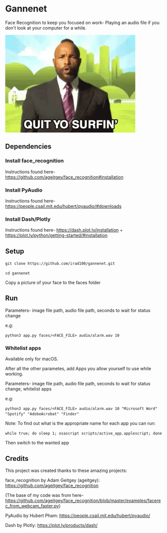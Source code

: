 # Gannenet

Face Recognition to keep you focused on work- Playing an audio file if you don't look at your computer for a while.

![gif](images/get-back-to-work.gif)

## Dependencies

### Install face_recognition

Instructions found here- https://github.com/ageitgey/face_recognition#installation

### Install PyAudio

Instructions found here- https://people.csail.mit.edu/hubert/pyaudio/#downloads

### Install Dash/Plotly

Instructions found here- https://dash.plot.ly/installation + https://plot.ly/python/getting-started/#installation

## Setup

`git clone https://github.com/irad100/gannenet.git`

`cd gannenet`

Copy a picture of your face to the faces folder

## Run

Parameters- image file path, audio file path, seconds to wait for status change

e.g:

`python3 app.py faces/<FACE_FILE> audio/alarm.wav 10`

### Whitelist apps

Available only for macOS.

After all the other parametes, add Apps you allow yourself to use while working.

Parameters- image file path, audio file path, seconds to wait for status change, whitelist apps

e.g:

`python3 app.py faces/<FACE_FILE> audio/alarm.wav 10 "Microsoft Word" "Spotify" "AdobeAcrobat" "Finder"`

Note: To find out what is the appropriate name for each app you can run:

`while true; do sleep 1; osascript scripts/active_app.applescript; done`

Then switch to the wanted app

## Credits

This project was created thanks to these amazing projects:

face_recognition by Adam Geitgey (ageitgey): https://github.com/ageitgey/face_recognition

(The base of my code was from here- https://github.com/ageitgey/face_recognition/blob/master/examples/facerec_from_webcam_faster.py)

PyAudio by Hubert Pham: https://people.csail.mit.edu/hubert/pyaudio/

Dash by Plotly: https://plot.ly/products/dash/